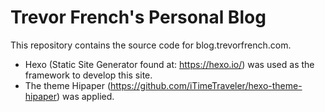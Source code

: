 # Trevor French's Personal Blog

This repository contains the source code for blog.trevorfrench.com.

- Hexo (Static Site Generator found at: https://hexo.io/) was used as the framework to develop this site.
- The theme Hipaper (https://github.com/iTimeTraveler/hexo-theme-hipaper) was applied.
